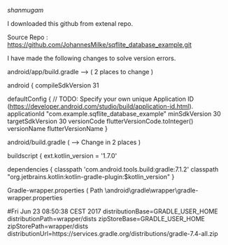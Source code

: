 *shanmugam*

I downloaded this github from extenal repo.

Source Repo : https://github.com/JohannesMilke/sqflite_database_example.git

I have made the following changes to solve version errors.





android/app/build.gradle       —>  ( 2 places to change )

android {
   compileSdkVersion 31 


defaultConfig {
   // TODO: Specify your own unique Application ID (https://developer.android.com/studio/build/application-id.html).
   applicationId "com.example.sqflite_database_example"
   minSdkVersion 30
   targetSdkVersion 30
   versionCode flutterVersionCode.toInteger()
   versionName flutterVersionName
}


android/build.gradle  ( —-> Change in 2 places )

buildscript {
   ext.kotlin_version = '1.7.0'


dependencies {
   classpath 'com.android.tools.build:gradle:7.1.2'
   classpath "org.jetbrains.kotlin:kotlin-gradle-plugin:$kotlin_version"
}




Gradle-wrapper.properties  ( Path   \android\gradle\wrapper\gradle-wrapper.properties

#Fri Jun 23 08:50:38 CEST 2017
distributionBase=GRADLE_USER_HOME
distributionPath=wrapper/dists
zipStoreBase=GRADLE_USER_HOME
zipStorePath=wrapper/dists
distributionUrl=https\://services.gradle.org/distributions/gradle-7.4-all.zip




